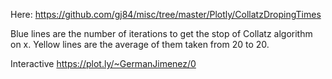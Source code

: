 Here: https://github.com/gj84/misc/tree/master/Plotly/CollatzDropingTimes

Blue lines are the number of iterations to get the stop of Collatz algorithm on x.
Yellow lines are the average of them taken from 20 to 20.

Interactive https://plot.ly/~GermanJimenez/0

